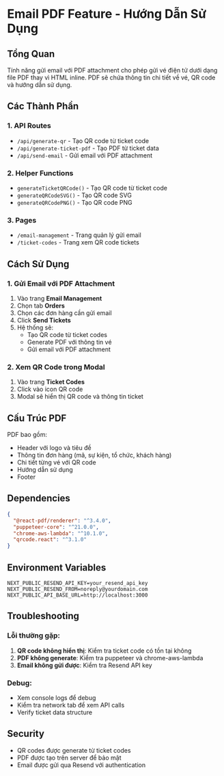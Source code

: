 # Email PDF Feature - Hướng Dẫn Sử Dụng

## Tổng Quan
Tính năng gửi email với PDF attachment cho phép gửi vé điện tử dưới dạng file PDF thay vì HTML inline. PDF sẽ chứa thông tin chi tiết về vé, QR code và hướng dẫn sử dụng.

## Các Thành Phần

### 1. API Routes
- `/api/generate-qr` - Tạo QR code từ ticket code
- `/api/generate-ticket-pdf` - Tạo PDF từ ticket data
- `/api/send-email` - Gửi email với PDF attachment

### 2. Helper Functions
- `generateTicketQRCode()` - Tạo QR code từ ticket code
- `generateQRCodeSVG()` - Tạo QR code SVG
- `generateQRCodePNG()` - Tạo QR code PNG

### 3. Pages
- `/email-management` - Trang quản lý gửi email
- `/ticket-codes` - Trang xem QR code tickets

## Cách Sử Dụng

### 1. Gửi Email với PDF Attachment
1. Vào trang **Email Management**
2. Chọn tab **Orders**
3. Chọn các đơn hàng cần gửi email
4. Click **Send Tickets**
5. Hệ thống sẽ:
   - Tạo QR code từ ticket codes
   - Generate PDF với thông tin vé
   - Gửi email với PDF attachment

### 2. Xem QR Code trong Modal
1. Vào trang **Ticket Codes**
2. Click vào icon QR code
3. Modal sẽ hiển thị QR code và thông tin ticket

## Cấu Trúc PDF
PDF bao gồm:
- Header với logo và tiêu đề
- Thông tin đơn hàng (mã, sự kiện, tổ chức, khách hàng)
- Chi tiết từng vé với QR code
- Hướng dẫn sử dụng
- Footer

## Dependencies
```json
{
  "@react-pdf/renderer": "^3.4.0",
  "puppeteer-core": "^21.0.0",
  "chrome-aws-lambda": "^10.1.0",
  "qrcode.react": "^3.1.0"
}
```

## Environment Variables
```env
NEXT_PUBLIC_RESEND_API_KEY=your_resend_api_key
NEXT_PUBLIC_RESEND_FROM=noreply@yourdomain.com
NEXT_PUBLIC_API_BASE_URL=http://localhost:3000
```

## Troubleshooting

### Lỗi thường gặp:
1. **QR code không hiển thị**: Kiểm tra ticket code có tồn tại không
2. **PDF không generate**: Kiểm tra puppeteer và chrome-aws-lambda
3. **Email không gửi được**: Kiểm tra Resend API key

### Debug:
- Xem console logs để debug
- Kiểm tra network tab để xem API calls
- Verify ticket data structure

## Security
- QR codes được generate từ ticket codes
- PDF được tạo trên server để bảo mật
- Email được gửi qua Resend với authentication 